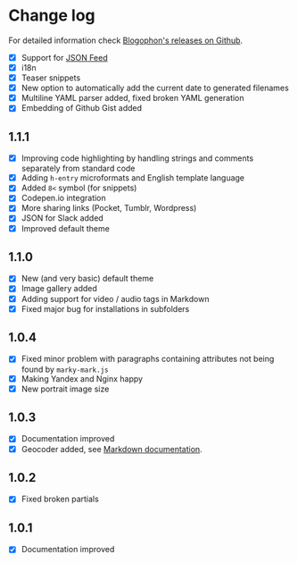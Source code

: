 Change log
==========

For detailed information check [Blogophon's releases on Github](https://github.com/fboes/blogophon/releases).

* [x] Support for [JSON Feed](https://jsonfeed.org/)
* [x] i18n
* [x] Teaser snippets
* [x] New option to automatically add the current date to generated filenames
* [x] Multiline YAML parser added, fixed broken YAML generation
* [x] Embedding of Github Gist added

1.1.1
-----

* [x] Improving code highlighting by handling strings and comments separately from standard code
* [x] Adding `h-entry` microformats and English template language
* [x] Added `8<` symbol (for snippets)
* [X] Codepen.io integration
* [x] More sharing links (Pocket, Tumblr, Wordpress)
* [x] JSON for Slack added
* [x] Improved default theme

1.1.0
-----

* [x] New (and very basic) default theme
* [x] Image gallery added
* [x] Adding support for video / audio tags in Markdown
* [x] Fixed major bug for installations in subfolders

1.0.4
-----

* [x] Fixed minor problem with paragraphs containing attributes not being found by `marky-mark.js`
* [x] Making Yandex and Nginx happy
* [x] New portrait image size

1.0.3
-----

* [x] Documentation improved
* [x] Geocoder added, see [Markdown documentation](docs/markdown.md).

1.0.2
-----

* [x] Fixed broken partials

1.0.1
-----

* [x] Documentation improved
